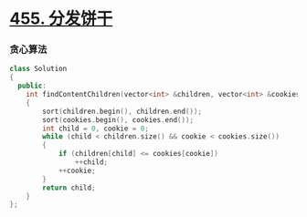 #  [455. 分发饼干](https://leetcode-cn.com/problems/assign-cookies/)

### 贪心算法

```cpp
class Solution
{
  public:
    int findContentChildren(vector<int> &children, vector<int> &cookies)
    {
        sort(children.begin(), children.end());
        sort(cookies.begin(), cookies.end());
        int child = 0, cookie = 0;
        while (child < children.size() && cookie < cookies.size())
        {
            if (children[child] <= cookies[cookie])
                ++child;
            ++cookie;
        }
        return child;
    }
};
```



